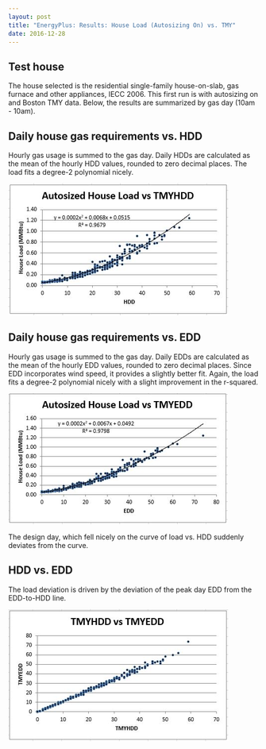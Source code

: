 ```yaml
---
layout: post
title: "EnergyPlus: Results: House Load (Autosizing On) vs. TMY"
date: 2016-12-28
---
```


## Test house

The house selected is the residential single-family house-on-slab, gas furnace and other appliances, IECC 2006.  This first run is with autosizing on and Boston TMY data.  Below, the results are summarized by gas day (10am - 10am).

## Daily house gas requirements vs. HDD

Hourly gas usage is summed to the gas day.  Daily HDDs are calculated as the mean of the hourly HDD values, rounded to zero decimal places.  The load fits a degree-2 polynomial nicely.

![Autosized house load vs TMY HDD](images/2016-12-28-1-House-vs-HDD.JPG)

## Daily house gas requirements vs. EDD

Hourly gas usage is summed to the gas day.  Daily EDDs are calculated as the mean of the hourly EDD values, rounded to zero decimal places.  Since EDD incorporates wind speed, it provides a slightly better fit.  Again, the load fits a degree-2 polynomial nicely with a slight improvement in the r-squared.

![Autosized house load vs TMY EDD](images/2016-12-28-2-House-vs-EDD.JPG)

The design day, which fell nicely on the curve of load vs. HDD suddenly deviates from the curve.

## HDD vs. EDD

The load deviation is driven by the deviation of the peak day EDD from the EDD-to-HDD line.

![Boston TMY HDD vs EDD](images/2016-12-28-3-HDD-vs-EDD.JPG)
